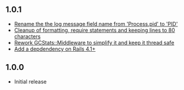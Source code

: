 1.0.1
-----
* [Rename the the log message field name from 'Process.pid' to 'PID'](https://github.com/cerner/gc_stats/pull/1)
* [Cleanup of formatting, require statements and keeping lines to 80 characters](https://github.com/cerner/gc_stats/pull/2)
* [Rework GCStats::Middleware to simplify it and keep it thread safe](https://github.com/cerner/gc_stats/pull/4)
* [Add a depdendency on Rails 4.1+](https://github.com/cerner/gc_stats/pull/5)

1.0.0
-----
* Initial release
